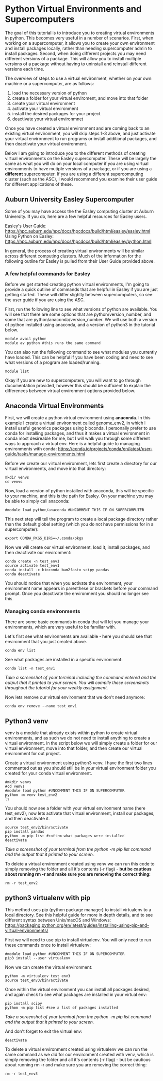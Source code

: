 # Python Virtual Environments and Supercomputers

The goal of this tutorial is to introduce you to creating virtual environments in python. This becomes very useful in a number of scenarios. First, when working on a supercomputer, it allows you to create your own environment and install packages locally, rather than needing supercomputer admin to install packages. Second, when doing different projects you may need different versions of a package. This will allow you to install multiple versions of a package without having to uninstall and reinstall different versions each time. 

The overview of steps to use a virtual environment, whether on your own machine or a supercomputer, are as follows:
1. load the necessary version of python
2. create a folder for your virtual enviroment, and move into that folder
3. create your virtual environment
4. activate your virtual environment
5. install the desired packages for your project
6. deactivate your virtual environmnet

Once you have created a virtual environment and are coming back to an existing virtual environment, you will skip steps 1-3 above, and just activate your virtual environment to run programs or install additional packages, and then deactivate your virtual environment.  

Below I am going to introduce you to the different methods of creating virtual environments on the Easley supercomputer. 
These will be largely the same as what you will do on your local computer if you are using virtual environments to have mutiple versions of a package, or if you are using a **different** supercomputer. 
If you are using a different supercomputing cluster (such as the ASC), I would recommend you examine their user guide for different applications of these. 

## Auburn University Easley Supercomputer
Some of you may have access the the Easley computing cluster at Auburn University. If you do, here are a few helpful resources for Easley users. 

Easley's User Guide: https://hpc.auburn.edu/hpc/docs/hpcdocs/build/html/easley/easley.html  
Using Python on Easley: https://hpc.auburn.edu/hpc/docs/hpcdocs/build/html/easley/python.html

In general, the process of creating virtual environments will be similar across different computing clusters. Much of the information for the following outline for Easley is pulled from their User Guide provided above. 

### A few helpful commands for Easley

Before we get started creating python virtual environments, I'm going to provide a quick outline of commands that are helpful in Easley if you are just getting started. These will differ slightly between supercomputers, so see the user guide if you are using the ASC.

First, run the following line to see what versions of python are available. You will see that there are some options that are python/version_number, and some that are python/anaconda/version_number. We will use both a version of python installed using anaconda, and a version of python3 in the tutorial below. 
```
module avail python
module av python #this runs the same command
```


You can also run the following command to see what modules you currently have loaded. This can be helpful if you have been coding and need to see what versions of a program are loaded/running. 
```
module list
```

Okay if you are new to supercomputers, you will want to go through documentation provided, however this should be sufficient to explain the differences between virtual environment options provided below. 


## Anaconda Virtual Environments
First, we will create a python virtual environment using **anaconda**. 
In this example I create a virtual environment called genome_env2, in which I install useful genomics packages using bioconda. 
I personally prefer to use conda for installing packages, and thus it makes a virtual environment in conda most desireable for me, but I will walk you through some different ways to approach a virtual env. 
Here is a helpful guide to managing environments with conda: https://conda.io/projects/conda/en/latest/user-guide/tasks/manage-environments.html

Before we create our virtual environment, lets first create a directory for our virtual environments, and move into that directory:
```
mkdir venvs
cd venvs
```

Now, load a version of python installed with anaconda, this will be specific to your machine, and this is the path for Easley. On your machine you may be able to simply call anaconda: 
```
#module load python/anaconda #UNCOMMENT THIS IF ON SUPERCOMPUTER
```

This next step will tell the program to create a local package directory rather than the default global setting (which you do not have permissions for in a supercomputer):
```
export CONDA_PKGS_DIRS=~/.conda/pkgs 
```

Now we will create our virtual environment, load it, install packages, and then deactivate our environment:
```
conda create -n test_env1 
source activate test_env1 
conda install -c bioconda bam2fastx scipy pandas
conda deactivate 
```
You should notice that when you activate the environment, your environment name appears in parenthese or brackets before your command prompt. 
Once you deactivate the environment you should no longer see this. 

### Managing conda environments
There are some basic commands in conda that will let you manage your environments, which are very useful to be familiar with.


Let's first see what environments are available - here you should see that environment that you just created above. 
```
conda env list
```

See what packages are installed in a specific environment:
```
conda list -n test_env1
```
*Take a screenshot of your terminal including the command entered and the output that it printed to your screen.
You will compile these screenshots throughout the tutorial for your weekly assignment.*

Now lets remove our virtual environment that we don't need anymore:
```
conda env remove --name test_env1
```

## Python3 venv
venv is a module that already exists within python to create virtual environments, and as such we do not need to install anything to create a virtual environment.
In the script below we will simply create a folder for our virtual environment, move into that folder, and then create our virtual environment for out project. 

Create a virtual environment using python3 venv. I have the first two lines commented out as you should still be in your virtual environment folder you created for your conda virtual environment. 
```
#mkdir venvs
#cd venvs
#module load python #UNCOMMENT THIS IF ON SUPERCOMPUTER
python -m venv test_env2
ls 
```

You should now see a folder with your virtual environment name (here test_env2), now lets activate that virtual environment, install our packages, and then deactivate it. 
```
source test_env2/bin/activate
pip install pandas
python -m pip list #cofirm what packages were installed
deactivate
```
*Take a screenshot of your terminal from the python -m pip list command and the output that it printed to your screen.*


To delete a virtual environment created using venv we can run this code to simply removing the folder and all it's contents (-r flag) - **but be cautious about running rm -r and make sure you are removing the correct thing**:
```
rm -r test_env2
```

## python3 virtualenv with pip
This method uses pip (python package manager) to install virtualenv to a local directory. See this helpful guide for more in depth details, and to see different syntax between Unix/macOS and Windows: https://packaging.python.org/en/latest/guides/installing-using-pip-and-virtual-environments/

First we will need to use pip to install virtualenv. You will only need to run these commands once to install virtualenv:
```
#module load python #UNCOMMENT THIS IF ON SUPERCOMPUTER
pip3 install --user virtualenv
```

Now we can create the virtual environment:
```
python -m virtualenv test_env3
source test_env3/bin/activate
```

Once within the virtual environment you can install all packages desired, and again check to see what packages are installed in your virtual env:
```
pip install scipy
python -m pip list #see a list of packages installed 
```
*Take a screenshot of your terminal from the python -m pip list command and the output that it printed to your screen.*

And don't forget to exit the virtual env: 
```
deactivate
```

To delete a virtual environment created using virtualenv we can run the same command as we did for our environment created with venv, which is simply removing the folder and all it's contents (-r flag) - but be cautious about running rm -r and make sure you are removing the correct thing:
```
rm -r test_env3
```
